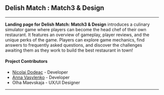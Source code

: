 ## Delish Match : Match3 & Design

---

**Landing page for Delish Match: Match3 & Design** introduces a culinary
simulator game where players can become the head chef of their own restaurant.
It features an overview of gameplay, player reviews, and the unique perks of the
game. Players can explore game mechanics, find answers to frequently asked
questions, and discover the challenges awaiting them as they work to build the
best restaurant in town!

#### Project Contributors

- [Nicolai Dodeac][1] - Developer
- [Anna Vasylenko][2] - Developer
- Olha Maevskaja - UX/UI Designer

[1]: https://github.com/NicolaiDodeac 'Nicolai Dodeac'
[2]: https://github.com/anna-vasylenko 'Anna Vasylenko'

---
